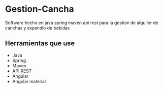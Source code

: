 # Gestion-Cancha
Software hecho en java spring maven api rest para la gestion de alquiler de canchas y expendio de bebidas

## Herramientas que use
 - Java
 - Spring
 - Maven
 - API REST
 - Angular
 - Angular material

